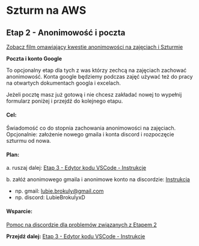 # Szturm na AWS 

## Etap 2 - Anonimowość i poczta

[Zobacz film omawiający kwestie anonimowości na zajęciach i Szturmie](http://bityl.pl/VkxmB)


**Poczta i konto Google**

To opcjonalny etap dla tych z was którzy zechcą na zajęciach zachować anonimowość.
Konta google będziemy podczas zajęć używać też do pracy na otwartych dokumentach googla i excelach.

Jeżeli pocztę masz już gotową i nie chcesz zakładać nowej to wypełnij formularz poniżej i przejdź do kolejnego etapu.


#### Cel:
Świadomość co do stopnia zachowania anonimowości na zajęciach.
Opcjonalnie: założenie nowego gmaila i konta discord i rozpoczęcie szturmu od nowa.


#### Plan:

a. ruszaj dalej: [Etap 3 - Edytor kodu VSCode - Instrukcje](http://bityl.pl/7yKAX)

b. załóż anonimowego gmaila i anonimowe konto na discordzie: [Instrukcja](http://bityl.pl/PS2mA)

- np. gmail:   lubie.brokuly@gmail.com
- np. discord: LubieBrokulyxD



#### Wsparcie:
[Pomoc na discordzie dla problemów związanych z Etapem 2](https://discord.gg/ZtJ2tq2vbd)




**Przejdź dalej:** [Etap 3 - Edytor kodu VSCode - Instrukcje](http://bityl.pl/7yKAX)
